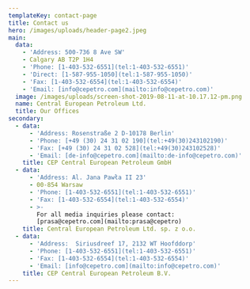```yaml
---
templateKey: contact-page
title: Contact us
hero: /images/uploads/header-page2.jpeg
main:
  data:
    - 'Address: 500-736 8 Ave SW'
    - Calgary AB T2P 1H4
    - 'Phone: [1-403-532-6551](tel:1-403-532-6551)'
    - 'Direct: [1-587-955-1050](tel:1-587-955-1050)'
    - 'Fax: [1-403-532-6554](tel:1-403-532-6554)'
    - 'Email: [info@cepetro.com](mailto:info@cepetro.com)'
  image: /images/uploads/screen-shot-2019-08-11-at-10.17.12-pm.png
  name: Central European Petroleum Ltd.
  title: Our Offices
secondary:
  - data:
      - 'Address: Rosenstraße 2 D-10178 Berlin'
      - 'Phone: [+49 (30) 24 31 02 190](tel:+49(30)243102190)'
      - 'Fax: [+49 (30) 24 31 02 528](tel:+49(30)243102528)'
      - 'Email: [de-info@cepetro.com](mailto:de-info@cepetro.com)'
    title: CEP Central European Petroleum GmbH
  - data:
      - 'Address: Al. Jana Pawła II 23'
      - 00-854 Warsaw
      - 'Phone: [1-403-532-6551](tel:1-403-532-6551)'
      - 'Fax: [1-403-532-6554](tel:1-403-532-6554)'
      - >-
        For all media inquiries please contact:
        [prasa@cepetro.com](mailto:prasa@cepetro)
    title: Central European Petroleum Ltd. sp. z o.o.
  - data:
      - 'Address:  Siriusdreef 17, 2132 WT Hoofddorp'
      - 'Phone: [1-403-532-6551](tel:1-403-532-6551)'
      - 'Fax: [1-403-532-6554](tel:1-403-532-6554)'
      - 'Email: [info@cepetro.com](mailto:info@cepetro.com)'
    title: CEP Central European Petroleum B.V.
---
```


